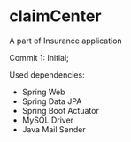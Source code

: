 # claimCenter
A part of Insurance application

Commit 1: Initial;

Used dependencies:
- Spring Web
- Spring Data JPA
- Spring Boot Actuator
- MySQL Driver
- Java Mail Sender

  
